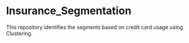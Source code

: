 # Insurance_Segmentation
This repository identifies the segments based on credit card usage using Clustering. 
